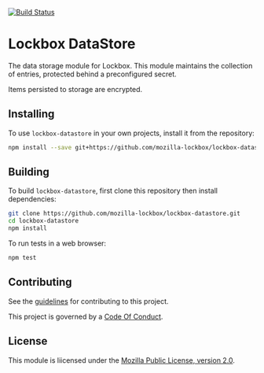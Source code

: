 [![Build Status](https://travis-ci.org/mozilla-lockbox/lockbox-datastore.svg?branch=master)](https://travis-ci.org/mozilla-lockbox/lockbox-datastore)

# Lockbox DataStore #

The data storage module for Lockbox. This module maintains the collection of entries, protected behind a preconfigured secret.

Items persisted to storage are encrypted.

## Installing ##

To use `lockbox-datastore` in your own projects, install it from the repository:

```bash
npm install --save git+https://github.com/mozilla-lockbox/lockbox-datastore.git
```

## Building ##

To build `lockbox-datastore`, first clone this repository then install dependencies:

```bash
git clone https://github.com/mozilla-lockbox/lockbox-datastore.git
cd lockbox-datastore
npm install
```

To run tests in a web browser:

```bash
npm test
```
## Contributing ##

See the [guidelines](./CONTRIBUTING.md) for contributing to this project.

This project is governed by a [Code Of Conduct](./CODE_OF_CONDUCT.md).

## License

This module is liicensed under the [Mozilla Public License,
version 2.0](./LICENSE).
